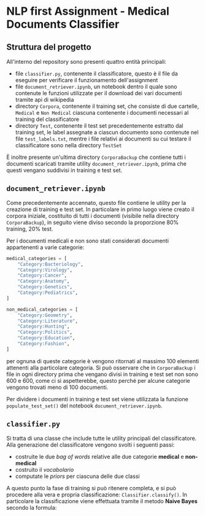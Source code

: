 # NLP first Assignment - Medical Documents Classifier

## Struttura del progetto

All'interno del repository sono presenti quattro entità principali: 

- file `classifier.py`, contenente il classificatore, questo è il file da eseguire per verificare il funzionamento dell'assignment
- file `document_retriever.ipynb`, un notebook dentro il quale sono contenute le funzioni utilizzate per il download dei vari documenti tramite api di wikipedia
- directory `Corpora`, contenente il training set, che consiste di due cartelle, `Medical` e `Non Medical` ciascuna contenente i documenti necessari al training del classificatore
- directory `Test`, contenente il test set precedentemente estratto dal training set, le label assegnate a ciascun documento sono contenute nel file `test_labels.txt`, mentre i file relativi ai documenti su cui testare il classificatore sono nella directory `TestSet`

È inoltre presente un'ultima directory `CorporaBackup` che contiene tutti i documenti scaricati tramite utility `document_retriever.ipynb`, prima che questi vengano suddivisi in training e test set. 

## `document_retriever.ipynb`

Come precedentemente accennato, questo file contiene le utility per la creazione di training e test set. In particolare in primo luogo viene creato il corpora iniziale, costituito di tutti i documenti (visibile nella directory `CorporaBackup`), in seguito viene diviso secondo la proporzione 80% training, 20% test. 

Per i documenti medicali e non sono stati considerati documenti appartenenti a varie categorie: 

```python
medical_categories = [
    "Category:Bacteriology",
    "Category:Virology",
    "Category:Cancer",
    "Category:Anatomy",
    "Category:Genetics",
    "Category:Pediatrics",
]

non_medical_categories = [
    "Category:Geometry",
    "Category:Literature",
    "Category:Hunting",
    "Category:Politics",
    "Category:Education",
    "Category:Fashion",
]
```

per ognuna di queste categorie è vengono ritornati al massimo 100 elementi attenenti alla particolare categoria. Si può osservare che in `CorporaBackup` i file in ogni directory prima che vengano divisi in training e test set non sono 600 e 600, come ci si aspetterebbe, questo perché per alcune categorie vengono trovati meno di 100 documenti. 

Per dividere i documenti in training e test set viene utilizzata la funzione `populate_test_set()` del notebook `document_retriever.ipynb`.

## `classifier.py`

Si tratta di una classe che include tutte le utility principali del classificatore. Alla generazione del classificatore vengono svolti i seguenti passi: 

- costruite le due *bag of words* relative alle due categorie **medical** e **non-medical**
- costruito il *vocabolario*
- computate le *priors* per ciascuna delle due classi

A questo punto la fase di training si può ritenere completa, e si può procedere alla vera e propria classificazione: `Classifier.classify()`.
In particolare la classificazione viene effettuata tramite il metodo **Naive Bayes** secondo la formula: 

